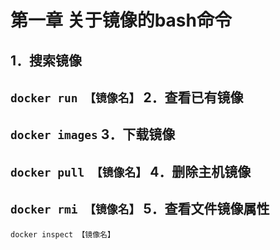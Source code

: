 第一章 关于镜像的bash命令
====  
**1．搜索镜像**
-------  
`docker run 【镜像名】`
**2．查看已有镜像**
-------  
`docker images`
**3．下载镜像**  
-------  
`docker pull 【镜像名】`
**4．删除主机镜像**
-------  
`docker rmi 【镜像名】`
**5．查看文件镜像属性**  
-------  
`docker inspect 【镜像名】`
